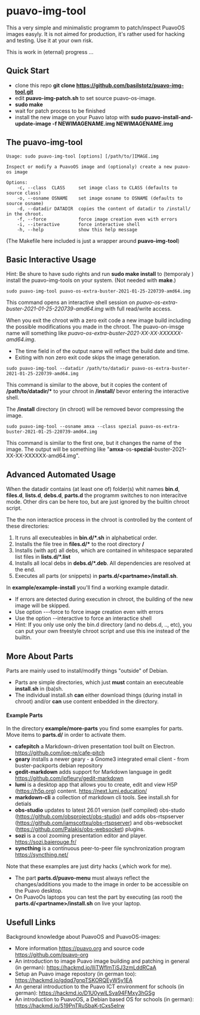 # puavo-img-tool

This a very simple and minimalistic programm to patch/inspect PuavoOS images easyly. It is not aimed  for production, it's rather used for hacking and testing. Use it at your own risk. 


This is work in (eternal) progress ...

## Quick Start

- clone this repo **git clone https://github.com/basilstotz/puavo-img-tool.git**
- edit **puavo-img-patch.sh** to set source puavo-os-image. 
- **sudo make**
- wait for patch process to be finished
- install the new image on your Puavo latop with **sudo puavo-install-and-update-image -f NEWIMAGENAME.img  NEWIMAGENAME.img**

## The puavo-img-tool

```
Usage: sudo puavo-img-tool [options] [/path/to/]IMAGE.img

Inspect or modify a PuavoOS image and (optionaly) create a new puavo-os image

Options:
    -c, --class  CLASS     set image class to CLASS (defaults to source class)
    -o, --osname OSNAME    set image osname to OSNAME (defaults to source osname)
    -d, --datadir DATADIR  copies the content of datadir to /install/ in the chroot.
    -f, --force            force image creation even with errors
    -i, --iteractive       force interactive shell
    -h, --help             show this help message
```
(The Makefile here included is just a wrapper around **puavo-img-tool**)


## Basic Interactive Usage

Hint: Be shure to have sudo rights and run **sudo make install** to (temporaly ) install the puavo-img-tools on your system. (Not needed with **make**.)

```
sudo puavo-img-tool puavo-os-extra-buster-2021-01-25-220739-amd64.img
```
This command opens an interactive shell session on *puavo-os-extra-buster-2021-01-25-220739-amd64.img* with full read/write access. 

When you exit the chroot with a zero exit code a new image build including the possible modifications you made in the chroot. The puavo-on-imsge name will something like *puavo-os-extra-buster-2021-XX-XX-XXXXXX-amd64.img*.

- The time field in of the output name will reflect the build date and time.
- Exiting with non zero exit code skips the image generation.

```
sudo puavo-img-tool --datadir /path/to/datadir puavo-os-extra-buster-2021-01-25-220739-amd64.img
```
This command is similar to the above, but it copies the content of **/path/to/datadir/\*** to your chroot in **/install/** bevor entering the interactive shell.

The **/install** directory (in chroot) will be removed bevor compressing the image.

```
sudo puavo-img-tool --osname amxa --class spezial puavo-os-extra-buster-2021-01-25-220739-amd64.img
```
This command is similar to the first one, but it changes the name of the image. The output will be something like "**amxa**-os-**spezial**-buster-2021-XX-XX-XXXXXX-amd64.img".


## Advanced Automated Usage

When the datadir contains (at least one of) folder(s) whit names **bin.d**, **files.d**, **lists.d**, **debs.d**, **parts.d** the programm switches to non interacitve mode. Other dirs can be here too, but are just ignored by the builtin chroot script.

The the non interactice process in the chroot is controlled by the content of these directories:

1. It runs all executeables in **bin.d/\*.sh** in alphabetical order. 
2. Installs the file tree in **files.d/\*** to the root directory **/**
3. Installs (with apt) all debs, which are contained in whitespace separated list files in **lists.d/\*.list**
4. Installs all local debs in **debs.d/\*.deb**. All dependencies are resolved at the end.
5. Executes all parts (or snippets) in **parts.d/\<partname\>/install.sh**.  

In **example/example-install** you'll find a working example datadir.

- If errors are detected during execution in chroot, the building of the new image will be skipped. 
- Use option ---force to force image creation even with errors
- Use the option --interactive to force an interactice shell
- Hint: If you only use only the bin.d directory (and no debs.d, .., etc), you can put your own freestyle chroot script and use this ine instead of the builtin. 

## More About Parts

Parts are mainly used to install/modify things "outside" of Debian.

- Parts are simple directories, which just **must** contain an executeable **install.sh** in (ba)sh. 
- The individual install.sh **can** either download things (during install in chroot) and/or **can** use content enbedded in the directory.

#### Example Parts
In the directory **example/more-parts** you find some examples for parts. Move items to **parts.d/** in order to activate them.

- **cafepitch** a Markdown-driven presentation tool built on Electron. https://github.com/joe-re/cafe-pitch
- **geary** installs a newer geary - a Gnome3 integrated email client - from buster-packports debian repository
- **gedit-markdown**  adds support for Markdown language in gedit https://github.com/jpfleury/gedit-markdown
- **lumi**  is a desktop app that allows you to create, edit and view H5P (https://h5p.org) content. https://next.lumi.education/
- **markdown-cli** a collection of markdown cli tools. See install.sh for detials
- **obs-studio** updates to latest 26.01 version (self compiled) obs-studo (https://github.com/obsproject/obs-studio) and adds obs-rtspserver (https://github.com/iamscottxu/obs-rtspserver) and obs-websocket (https://github.com/Palakis/obs-websocket) plugins.
- **sozi** is a cool zooming presentation editor and player. https://sozi.baierouge.fr/
- **syncthing** is a continuous  peer-to-peer file synchronization program  https://syncthing.net/

Note that these examples are just dirty hacks (,which work for me).

- The part **parts.d/puavo-menu** must always reflect the changes/additions you made to the image in order to be accessible on the Puavo desktop. 
- On PuavoOs laptops you can test the part by executing (as root) the **parts.d/\<partname\>/install.sh** on live your laptop.


## Usefull Links

Background knowledge about PuavoOS and PuavoOS-images:

- More information https://puavo.org and source code https://github.com/puavo-org
- An introduction to image Puavo image building and patching in general (in german): https://hackmd.io/lliTWflmTiSJ3zmLddRCaA
- Setup an Puavo image repostory (in german too):  https://hackmd.io/gdqd7gnpTSKORQEyW5y1EA
- An general introduction to the Puavo ICT environment for schools (in german): https://hackmd.io/D1U0ywlLSva94FMxy3hGSg 
- An introduction to PuavoOS, a Debian based OS for schools (in german): https://hackmd.io/519PnTRuSbaK-tCxs5eIrw
